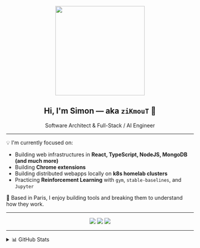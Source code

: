 <p align="center">
  <img src="https://thedoteaters.com/tde/wp-content/uploads/2013/03/space-invaders-gameplay.gif" width="240" />
</p>

<h2 align="center">Hi, I'm Simon — aka <code>ziKmouT</code> 🧠</h2>
<p align="center">Software Architect & Full-Stack / AI Engineer</p>

---

💡 I'm currently focused on:
- Building web infrastructures in **React, TypeScript, NodeJS, MongoDB (and much more)**
- Building **Chrome extensions**
- Building distributed webapps locally on **k8s homelab clusters**
- Practicing **Reinforcement Learning** with `gym`, `stable-baselines`, and `Jupyter`

📍 Based in Paris, I enjoy building tools and breaking them to understand how they work.

---

<p align="center">
  <a href="mailto:sicsim64@gmail.com"><img src="https://img.shields.io/badge/sicsim64@gmail.com-green?style=for-the-badge&logo=gmail"></a>
  <a href="https://www.linkedin.com/in/simon-sicard-14420b68/"><img src="https://img.shields.io/badge/LinkedIn-zikmout-blue?style=for-the-badge&logo=linkedin"></a>
  <a href="https://twitter.com/zikmout"><img src="https://img.shields.io/badge/Twitter-@zikmout-1DA1F2?style=for-the-badge&logo=twitter"></a>
</p>

---

<details>
<summary>📊 GitHub Stats</summary>
<br/>
<p align="center">
  <img src="https://github-readme-stats.vercel.app/api?username=zikmout&show_icons=true&theme=tokyonight" />
  <br/>
  <img src="https://github-readme-streak-stats.herokuapp.com/?user=zikmout&theme=tokyonight" />
</p>
</details>

